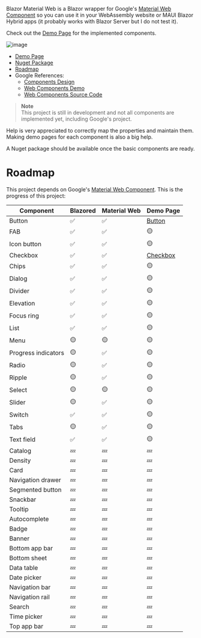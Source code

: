 ﻿Blazor Material Web is a Blazor wrapper for Google's [Material Web Component](https://github.com/material-components/material-web/) so you can use it in your WebAssembly website or MAUI Blazor Hybrid apps (it probably works with Blazor Server but I do not test it).

Check out the [Demo Page](https://blazorwebmaterial.lukevo.com/) for the implemented components.

![image](https://github.com/datvm/BlazorMaterialWeb/assets/6388546/ca18219e-831b-4feb-936a-b2cc5febce7b)

- [Demo Page](https://blazorwebmaterial.lukevo.com/)
- [Nuget Package](https://www.nuget.org/packages/BlazorMaterialWeb/)
- [Roadmap](#roadmap)
- Google References:
  - [Components Design](https://m3.material.io/components)
  - [Web Components Demo](https://material-web.dev/)
  - [Web Components Source Code](https://github.com/material-components/material-web/)

> **Note**  
> This project is still in development and not all components are implemented yet, including Google's project.

Help is very appreciated to correctly map the properties and maintain them. Making demo pages for each component is also a big help.

A Nuget package should be available once the basic components are ready.

# Roadmap

This project depends on Google's [Material Web Component](https://github.com/material-components/material-web/). This is the progress of this project:

| Component | Blazored | Material Web | Demo Page |
| --- | --- | --- | --- |
| Button | ✅ | ✅ | [Button](https://blazorwebmaterial.lukevo.com/button) |
| FAB | ✅ | ✅ | 🟡 |
| Icon button | ✅ | ✅ | 🟡 |
| Checkbox | ✅ | ✅ | [Checkbox](https://blazorwebmaterial.lukevo.com/checkbox) |
| Chips | ✅ | ✅ | 🟡 |
| Dialog | ✅ | ✅ | 🟡 |
| Divider | ✅ | ✅ | 🟡 |
| Elevation | ✅ | ✅ | 🟡 |
| Focus ring | ✅ | ✅ | 🟡 |
| List | ✅ | ✅ | 🟡 |
| Menu | 🟡 | 🟡 | 🟡 |
| Progress indicators | 🟡 | ✅ | 🟡 |
| Radio | 🟡 | ✅ | 🟡 |
| Ripple | 🟡 | ✅ | 🟡 |
| Select | 🟡 | 🟡 | 🟡 |
| Slider | 🟡 | ✅ | 🟡 |
| Switch | ✅ | ✅ | 🟡 |
| Tabs | 🟡 | ✅ | 🟡 |
| Text field | ✅ | ✅ | 🟡 |
| Catalog | 💤 | 💤 | 💤 |
| Density | 💤 | 💤 | 💤 |
| Card | 💤 | 💤 | 💤 |
| Navigation drawer | 💤 | 💤 | 💤 |
| Segmented button | 💤 | 💤 | 💤 |
| Snackbar | 💤 | 💤 | 💤 |
| Tooltip | 💤 | 💤 | 💤 |
| Autocomplete | 💤 | 💤 | 💤 |
| Badge | 💤 | 💤 | 💤 |
| Banner | 💤 | 💤 | 💤 |
| Bottom app bar | 💤 | 💤 | 💤 |
| Bottom sheet | 💤 | 💤 | 💤 |
| Data table | 💤 | 💤 | 💤 |
| Date picker | 💤 | 💤 | 💤 |
| Navigation bar | 💤 | 💤 | 💤 |
| Navigation rail | 💤 | 💤 | 💤 |
| Search | 💤 | 💤 | 💤 |
| Time picker | 💤 | 💤 | 💤 |
| Top app bar | 💤 | 💤 | 💤 |